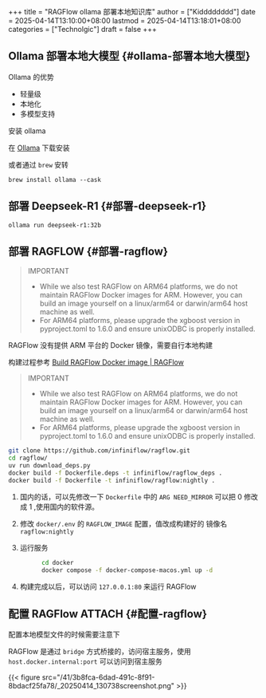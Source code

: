 +++
title = "RAGFlow ollama 部署本地知识库"
author = ["Kidddddddd"]
date = 2025-04-14T13:10:00+08:00
lastmod = 2025-04-14T13:18:01+08:00
categories = ["Technolgic"]
draft = false
+++

## Ollama 部署本地大模型 {#ollama-部署本地大模型}

Ollama 的优势

-   轻量级
-   本地化
-   多模型支持

安装 ollama

在 [Ollama](https://ollama.com) 下载安装

或者通过 `brew` 安转

`brew install ollama --cask`


## 部署 Deepseek-R1 {#部署-deepseek-r1}

`ollama run deepseek-r1:32b`


## 部署 RAGFLOW {#部署-ragflow}

> IMPORTANT
>
> -   While we also test RAGFlow on ARM64 platforms, we do not maintain RAGFlow Docker images for ARM. However, you can build an image yourself on a linux/arm64 or darwin/arm64 host machine as well.
> -   For ARM64 platforms, please upgrade the xgboost version in pyproject.toml to 1.6.0 and ensure unixODBC is properly installed.

RAGFlow 没有提供 ARM 平台的 Docker 镜像，需要自行本地构建

构建过程参考 [Build RAGFlow Docker image | RAGFlow](https://ragflow.io/docs/dev/build_docker_image)

> IMPORTANT
>
> -   While we also test RAGFlow on ARM64 platforms, we do not maintain RAGFlow Docker images for ARM. However, you can build an image yourself on a linux/arm64 or darwin/arm64 host machine as well.
> -   For ARM64 platforms, please upgrade the xgboost version in pyproject.toml to 1.6.0 and ensure unixODBC is properly installed.

```bash
git clone https://github.com/infiniflow/ragflow.git
cd ragflow/
uv run download_deps.py
docker build -f Dockerfile.deps -t infiniflow/ragflow_deps .
docker build -f Dockerfile -t infiniflow/ragflow:nightly .
```

1.  国内的话，可以先修改一下 `Dockerfile` 中的 `ARG NEED_MIRROR` 可以把 0 修改成 1 ,使用国内的软件源。

2.  修改 `docker/.env` 的 `RAGFLOW_IMAGE` 配置，值改成构建好的 镜像名 `ragflow:nightly`
3.  运行服务
    ```bash
          cd docker
          docker compose -f docker-compose-macos.yml up -d
    ```
4.  构建完成以后，可以访问 `127.0.0.1:80` 来运行 RAGFlow


## 配置 RAGFlow <span class="tag"><span class="ATTACH">ATTACH</span></span> {#配置-ragflow}

配置本地模型文件的时候需要注意下

RAGFlow 是通过 `bridge` 方式桥接的，访问宿主服务，使用 `host.docker.internal:port` 可以访问到宿主服务

{{< figure src="/41/3b8fca-6dad-491c-8f91-8bdacf25fa78/_20250414_130738screenshot.png" >}}

